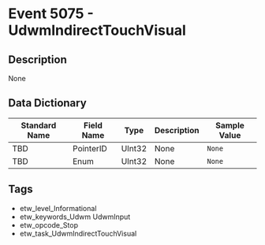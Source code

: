 # Event 5075 - UdwmIndirectTouchVisual

## Description
None

## Data Dictionary
|Standard Name|Field Name|Type|Description|Sample Value|
|---|---|---|---|---|
|TBD|PointerID|UInt32|None|`None`|
|TBD|Enum|UInt32|None|`None`|

## Tags
* etw_level_Informational
* etw_keywords_Udwm UdwmInput
* etw_opcode_Stop
* etw_task_UdwmIndirectTouchVisual